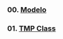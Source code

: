 ### 00. [Modelo](_docs/classes/00.classModelo/class.md)
### 01. [TMP Class](_docs/classes/01.tmpClass/class.md)
